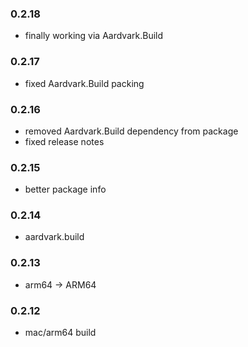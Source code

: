 ### 0.2.18
* finally working via Aardvark.Build

### 0.2.17
* fixed Aardvark.Build packing

### 0.2.16
* removed Aardvark.Build dependency from package
* fixed release notes

### 0.2.15
* better package info

### 0.2.14
* aardvark.build

### 0.2.13
* arm64 -> ARM64

### 0.2.12
* mac/arm64 build
